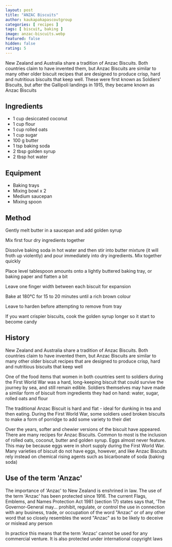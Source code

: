 ```yaml
---
layout: post
title: "ANZAC Biscuits"
author: kaukapakapascoutgroup
categories: [ recipes ]
tags: [ biscuit, baking ]
image: anzac-biscuits.webp
featured: false
hidden: false
rating: 5
---
```


New Zealand and Australia share a tradition of Anzac Biscuits. Both countries claim to have invented them, but Anzac Biscuits are similar to many other older biscuit recipes that are designed to produce crisp, hard and nutritious biscuits that keep well. These were first known as Soldiers' Biscuits, but after the Gallipoli landings in 1915, they became known as Anzac Biscuits

## Ingredients

* 1 cup desiccated coconut
* 1 cup flour
* 1 cup rolled oats
* 1 cup sugar
* 100 g butter
* 1 tsp baking soda
* 2 tbsp golden syrup
* 2 tbsp hot water

## Equipment

* Baking trays
* Mixing bowl x 2
* Medium saucepan
* Mixing spoon

## Method

Gently melt butter in a saucepan and add golden syrup

Mix first four dry ingredients together

Dissolve baking soda in hot water and then stir into butter mixture (it will froth up violently) and pour immediately into dry ingredients. Mix together quickly

Place level tablespoon amounts onto a lightly buttered baking tray, or baking paper and flatten a bit

Leave one finger width between each biscuit for expansion

Bake at 180°C for 15 to 20 minutes until a rich brown colour

Leave to harden before attempting to remove from tray

If you want crispier biscuits, cook the golden syrup longer so it start to become candy
 
## History

New Zealand and Australia share a tradition of Anzac Biscuits. Both countries claim to have invented them, but Anzac Biscuits are similar to many other older biscuit recipes that are designed to produce crisp, hard and nutritious biscuits that keep well

One of the food items that women in both countries sent to soldiers during the First World War was a hard, long-keeping biscuit that could survive the journey by sea, and still remain edible. Soldiers themselves may have made a similar form of biscuit from ingredients they had on hand: water, sugar, rolled oats and flour

The traditional Anzac Biscuit is hard and flat - ideal for dunking in tea and then eating. During the First World War, some soldiers used broken biscuits to make a form of porridge to add some variety to their diet

Over the years, softer and chewier versions of the biscuit have appeared. There are many recipes for Anzac Biscuits. Common to most is the inclusion of rolled oats, coconut, butter and golden syrup. Eggs almost never feature. This may be because eggs were in short supply during the First World War. Many varieties of biscuit do not have eggs, however, and like Anzac Biscuits rely instead on chemical rising agents such as bicarbonate of soda (baking soda)

## Use of the term 'Anzac'

The importance of 'Anzac' to New Zealand is enshrined in law. The use of the term 'Anzac' has been protected since 1916. The current Flags, Emblems, and Names Protection Act 1981 (section 17) states says that, 'The Governor-General may... prohibit, regulate, or control the use in connection with any business, trade, or occupation of the word "Anzac" or of any other word that so closely resembles the word "Anzac" as to be likely to deceive or mislead any person

In practice this means that the term 'Anzac' cannot be used for any commercial venture. It is also protected under international copyright laws
